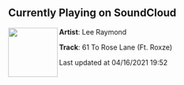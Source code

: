 ## Currently Playing on SoundCloud

[<img align="left" width="100" src="https://i1.sndcdn.com/artworks-rzroGKKHtwwY2QN6-XjKFdw-t500x500.jpg">](https://soundcloud.com/leeraymondmusic/61-to-rose-lane-ft-roxze)

**Artist**: Lee Raymond 

**Track**: 61 To Rose Lane (Ft. Roxze)

Last updated at 04/16/2021 19:52
